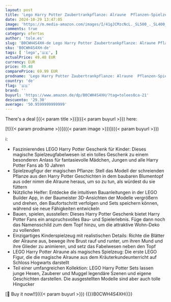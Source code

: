 ```yaml
---
layout: post
title: 'Lego Harry Potter Zaubertrankpflanze: Alraune  Pflanzen-Spielzeug mit Topf  magisches Geschenk für Mädchen  Jungen und alle Fans  Spielset für fantasievolle Kinder  Wohn-Deko 76433'
date: 2024-10-29 13:47:05
image: 'https://m.media-amazon.com/images/I/41gJCMzcNcL._SL500_._SL400_.jpg'
comments: true
category: ofertas
author: 'tole.es'
slug: 'B0CWH4S4XH-de Lego Harry Potter Zaubertrankpflanze: Alraune Pflanzen-...'
sku: 'B0CWH4S4XH-de'
tags: [ 'lego','🇩🇪', ]
actualPrice: 49.48 EUR
currency: EUR
price: 49.48
comparePrice: 69.99 EUR
prodname: 'Lego Harry Potter Zaubertrankpflanze: Alraune  Pflanzen-Spielzeug mit Topf  magisches Geschenk für Mädchen  Jungen und alle Fans  Spielset für fantasievolle Kinder  Wohn-Deko 76433'
country: 'de'
flag: '🇩🇪'
brand: ''
buyurl: 'https://www.amazon.de/dp/B0CWH4S4XH/?tag=tolees0ca-21'
descuento: '29.30'
average: '50.9599999999999'
---
```


There's a deal [{{< param title >}}]({{< param buyurl >}})  here:

[![{{< param prodname >}}]({{< param image >}})]({{< param buyurl >}})

ℹ️:

- Faszinierendes LEGO Harry Potter Geschenk für Kinder: Dieses magische Spielzeugfabelwesen ist ein tolles Geschenk zu einem besonderen Anlass für fantasievolle Mädchen, Jungen und alle Harry Potter Fans ab 10 Jahren
- Spielzeugfigur der magischen Pflanze: Stell das Modell der schreienden Pflanze aus den Harry Potter Geschichten in dem baubaren Blumentopf aus oder nimm die Alraune heraus, um so zu tun, als würdest du sie füttern
- Nützliche Helfer: Entdecke die intuitiven Bauanleitungen in der LEGO Builder App, in der Baumeister 3D-Ansichten der Modelle vergrößern und drehen, den Baufortschritt verfolgen und Sets speichern können, während sie neue Fähigkeiten entwickeln
- Bauen, spielen, ausstellen: Dieses Harry Potter Geschenk bietet Harry Potter Fans ein anspruchsvolles Bau- und Spielerlebnis. Füge dann noch das Namensschild zum dem Topf hinzu, um die attraktive Wohn-Deko zu vollenden
- Einzigartiges Kinderspielzeug mit realistischen Details: Richte die Blätter der Alraune aus, bewege ihre Brust rauf und runter, um ihren Mund und ihre Glieder zu animieren, und setz das Fabelwesen neben den Topf
- LEGO Harry Potter Alraune als magisches Spielzeug: Die erste LEGO Figur, die die magische Alraune aus dem Kräuterkundeunterricht auf Schloss Hogwarts darstellt
- Teil einer umfangreichen Kollektion: LEGO Harry Potter Sets lassen junge Hexen, Zauberer und Muggel legendäre Szenen und eigene Geschichten darstellen. Die ausgestellten Modelle sind aber auch tolle Hingucker

[🛒 Buy it now!!]({{< param buyurl >}})
{{<world>}}B0CWH4S4XH{{</world>}}
